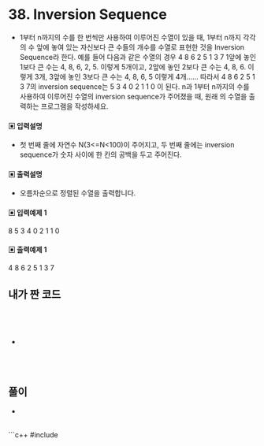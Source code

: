 # 38. Inversion Sequence

* 1부터 n까지의 수를 한 번씩만 사용하여 이루어진 수열이 있을 때, 1부터 n까지 각각의 수 
앞에 놓여 있는 자신보다 큰 수들의 개수를 수열로 표현한 것을 Inversion Sequence라 한다. 
예를 들어 다음과 같은 수열의 경우 
 4 8 6 2 5 1 3 7
1앞에 놓인 1보다 큰 수는 4, 8, 6, 2, 5. 이렇게 5개이고,
2앞에 놓인 2보다 큰 수는 4, 8, 6. 이렇게 3개,
3앞에 놓인 3보다 큰 수는 4, 8, 6, 5 이렇게 4개......
따라서 4 8 6 2 5 1 3 7의 inversion sequence는 5 3 4 0 2 1 1 0 이 된다.
n과 1부터 n까지의 수를 사용하여 이루어진 수열의 inversion sequence가 주어졌을 때, 원래
의 수열을 출력하는 프로그램을 작성하세요.





#### ▣ 입력설명

* 첫 번째 줄에 자연수 N(3<=N<100)이 주어지고, 두 번째 줄에는 inversion sequence가 숫자 
사이에 한 칸의 공백을 두고 주어진다.




#### ▣ 출력설명

* 오름차순으로 정렬된 수열을 출력합니다.







#### ▣ 입력예제 1
8
5 3 4 0 2 1 1 0






#### ▣ 출력예제 1

4 8 6 2 5 1 3 7



## 내가 짠 코드

```c++





```
* 
<br><br> 

## 풀이
*

<br/>
```c++
#include <stdio.h>

		


```
